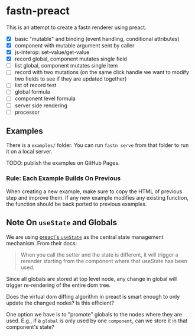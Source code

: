 # fastn-preact

This is an attempt to create a fastn renderer using preact.

- [x] basic "mutable" and binding (event handling, conditional attributes)
- [x] component with mutable argument sent by caller
- [x] js-interop: set-value/get-value
- [x] record global, component mutates single field
- [ ] list global, component mutates single item
- [ ] record with two mutations (on the same click handle we want to modify two
  fields to see if they are updated together)
- [ ] list of record test
- [ ] global formula
- [ ] component level formula
- [ ] server side rendering
- [ ] processor

## Examples

There is a `examples/` folder. You can run `fastn serve` from that folder to run
it on a local server.

TODO: publish the examples on GitHub Pages.

### Rule: Each Example Builds On Previous

When creating a new example, make sure to copy the HTML of previous step and improve
them. If any new example modifies any existing function, the function should be
back ported to previous examples.

## Note On `useState` and Globals

We are using [preact's `useState`](https://preactjs.com/guide/v10/hooks/#usestate) as
the central state management mechanism. From their docs:

> When you call the setter and the state is different, it will trigger a rerender starting
> from the component where that useState has been used.

Since all globals are stored at top level node, any change in global will trigger
re-rendering of the entire dom tree.

Does the virtual dom diffing algorithm in preact is smart enough to only update the
changed nodes? Is this efficient?

One option we have is to "promote" globals to the nodes where they are used. E.g.,
if a `global` is only used by one `component`, can we store it in that component's
state?